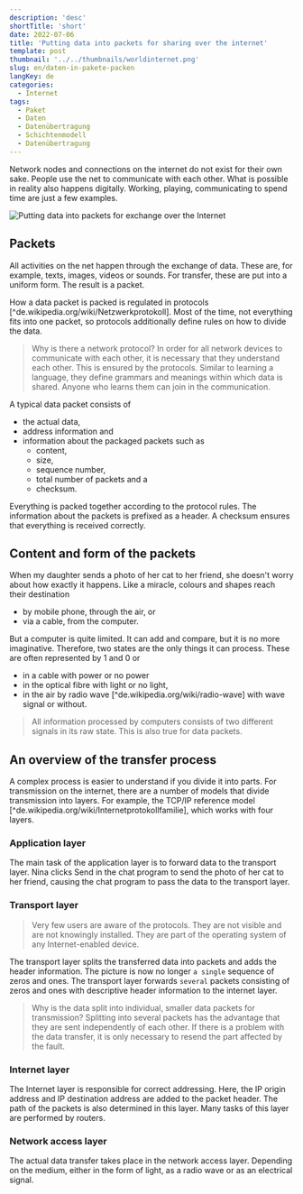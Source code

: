 ```yaml
---
description: 'desc'
shortTitle: 'short'
date: 2022-07-06
title: 'Putting data into packets for sharing over the internet'
template: post
thumbnail: '../../thumbnails/worldinternet.png'
slug: en/daten-in-pakete-packen
langKey: de
categories:
  - Internet
tags:
  - Paket
  - Daten
  - Datenübertragung
  - Schichtenmodell
  - Datenübertragung
---
```



Network nodes and connections on the internet do not exist for their own sake. People use the net to communicate with each other. What is possible in reality also happens digitally. Working, playing, communicating to spend time are just a few examples. 

![Putting data into packets for exchange over the Internet](/images/2.en.png)

## Packets

All activities on the net happen through the exchange of data. These are, for example, texts, images, videos or sounds. For transfer, these are put into a uniform form. The result is a packet.

How a data packet is packed is regulated in protocols [^de.wikipedia.org/wiki/Netzwerkprotokoll]. Most of the time, not everything fits into one packet, so protocols additionally define rules on how to divide the data. 

> Why is there a network protocol? In order for all network devices to communicate with each other, it is necessary that they understand each other. This is ensured by the protocols. Similar to learning a language, they define grammars and meanings within which data is shared. Anyone who learns them can join in the communication.

A typical data packet consists of 
- the actual data, 
- address information and 
- information about the packaged packets such as
  - content,
  - size,
  - sequence number, 
  - total number of packets and a 
  - checksum.

Everything is packed together according to the protocol rules. The information about the packets is prefixed as a header. A checksum ensures that everything is received correctly.

## Content and form of the packets

When my daughter sends a photo of her cat to her friend, she doesn't worry about how exactly it happens. Like a miracle, colours and shapes reach their destination
- by mobile phone, through the air, or 
- via a cable, from the computer.

But a computer is quite limited. It can add and compare, but it is no more imaginative. Therefore, two states are the only things it can process. These are often represented by 1 and 0 or 
- in a cable with power or no power 
- in the optical fibre with light or no light, 
- in the air by radio wave [^de.wikipedia.org/wiki/radio-wave] with wave signal or without.

> All information processed by computers consists of two different signals in its raw state. This is also true for data packets.

## An overview of the transfer process

A complex process is easier to understand if you divide it into parts. For transmission on the internet, there are a number of models that divide transmission into layers. For example, the TCP/IP reference model [^de.wikipedia.org/wiki/Internetprotokollfamilie], which works with four layers.

### Application layer

The main task of the application layer is to forward data to the transport layer. Nina clicks Send in the chat program to send the photo of her cat to her friend, causing the chat program to pass the data to the transport layer.

### Transport layer

> Very few users are aware of the protocols. They are not visible and are not knowingly installed. They are part of the operating system of any Internet-enabled device. 

The transport layer splits the transferred data into packets and adds the header information. The picture is now no longer `a single` sequence of zeros and ones. The transport layer forwards `several` packets consisting of zeros and ones with descriptive header information to the internet layer.

> Why is the data split into individual, smaller data packets for transmission? Splitting into several packets has the advantage that they are sent independently of each other. If there is a problem with the data transfer, it is only necessary to resend the part affected by the fault. 

### Internet layer

The Internet layer is responsible for correct addressing. Here, the IP origin address and IP destination address are added to the packet header. The path of the packets is also determined in this layer. Many tasks of this layer are performed by routers.

### Network access layer

The actual data transfer takes place in the network access layer. Depending on the medium, either in the form of light, as a radio wave or as an electrical signal.
